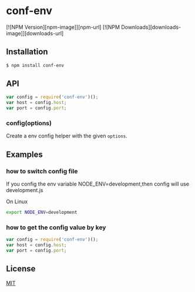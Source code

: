 # conf-env

[![NPM Version][npm-image]][npm-url]
[![NPM Downloads][downloads-image]][downloads-url]

## Installation

```bash
$ npm install conf-env
```

## API


```js
var config = require('conf-env')();
var host = config.host;
var port = config.port;
```

### config(options)

Create a env config helper with the given `options`.



## Examples


### how to switch config file
 
If you config the env variable NODE_ENV=development,then config will use development.js

On Linux

```bash
export NODE_ENV=development
```

### how to get the config value by key

```js
var config = require('conf-env')();
var host = config.host;
var port = config.port;
```


## License

[MIT](LICENSE)